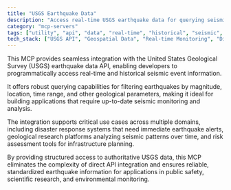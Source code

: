 ```yaml
---
title: "USGS Earthquake Data"
description: "Access real-time USGS earthquake data for querying seismic events, supporting disaster response and geological research applications."
category: "mcp-servers"
tags: ["utility", "api", "data", "real-time", "historical", "seismic", "monitoring", "geological research", "disaster response"]
tech_stack: ["USGS API", "Geospatial Data", "Real-time Monitoring", "Disaster Response Systems", "Data Analytics", "Earthquake Alerts", "Risk Assessment Tools"]
---
```


This MCP provides seamless integration with the United States Geological Survey (USGS) earthquake data API, enabling developers to programmatically access real-time and historical seismic event information. 

It offers robust querying capabilities for filtering earthquakes by magnitude, location, time range, and other geological parameters, making it ideal for building applications that require up-to-date seismic monitoring and analysis.

The integration supports critical use cases across multiple domains, including disaster response systems that need immediate earthquake alerts, geological research platforms analyzing seismic patterns over time, and risk assessment tools for infrastructure planning. 

By providing structured access to authoritative USGS data, this MCP eliminates the complexity of direct API integration and ensures reliable, standardized earthquake information for applications in public safety, scientific research, and environmental monitoring.